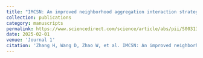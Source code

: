 ```yaml
---
title: "IMCSN: An improved neighborhood aggregation interaction strategy for multi-scale contrastive Siamese networks"
collection: publications
category: manuscripts
permalink: https://www.sciencedirect.com/science/article/abs/pii/S0031320324008033
date: 2025-02-01
venue: 'Journal 1'
citation: 'Zhang H, Wang D, Zhao W, et al. IMCSN: An improved neighborhood aggregation interaction strategy for multi-scale contrastive Siamese networks[J]. Pattern Recognition, 2025, 158: 111052.'
---
```


